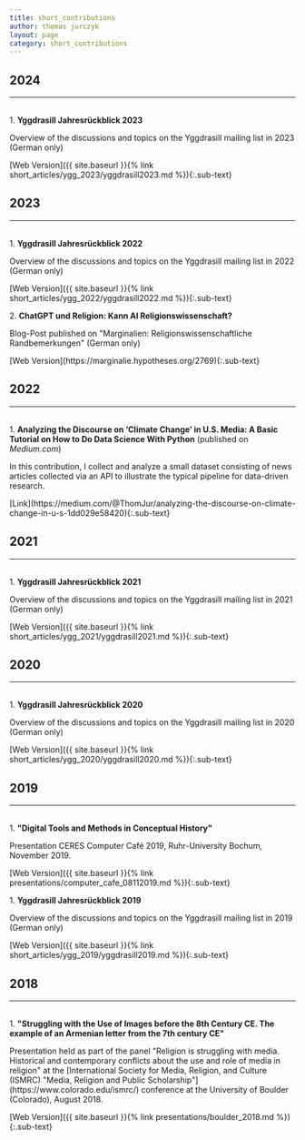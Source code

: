 ```yaml
---
title: short_contributions
author: thomas jurczyk
layout: page
category: short_contributions
---
```

## 2024
***
&nbsp;  
1\. **Yggdrasill Jahresrückblick 2023**  
<p class="sub-text"> Overview of the discussions and topics on the Yggdrasill mailing list in 2023 (German only)</p>
[Web Version]({{ site.baseurl }}{% link short_articles/ygg_2023/yggdrasill2023.md %}){:.sub-text}

## 2023
***
&nbsp;  
1\. **Yggdrasill Jahresrückblick 2022**  
<p class="sub-text"> Overview of the discussions and topics on the Yggdrasill mailing list in 2022 (German only)</p>
[Web Version]({{ site.baseurl }}{% link short_articles/ygg_2022/yggdrasill2022.md %}){:.sub-text}

2\. **ChatGPT und Religion: Kann AI Religionswissenschaft?**  
<p class="sub-text"> Blog-Post published on "Marginalien: Religionswissenschaftliche Randbemerkungen" (German only)</p>
[Web Version](https://marginalie.hypotheses.org/2769){:.sub-text}

## 2022
***
&nbsp;  
1\. **Analyzing the Discourse on ‘Climate Change’ in U.S. Media: A Basic Tutorial on How to Do Data Science With Python** (published on *Medium.com*)  
<p class="sub-text"> In this contribution, I collect and analyze a small dataset consisting of news articles collected via an API to illustrate the typical pipeline for data-driven research.</p>
[Link](https://medium.com/@ThomJur/analyzing-the-discourse-on-climate-change-in-u-s-1dd029e58420){:.sub-text}

## 2021
***
&nbsp;  
1\. **Yggdrasill Jahresrückblick 2021**  
<p class="sub-text"> Overview of the discussions and topics on the Yggdrasill mailing list in 2021 (German only)</p>
[Web Version]({{ site.baseurl }}{% link short_articles/ygg_2021/yggdrasill2021.md %}){:.sub-text}

## 2020
***
&nbsp;  
1\. **Yggdrasill Jahresrückblick 2020**  
<p class="sub-text"> Overview of the discussions and topics on the Yggdrasill mailing list in 2020 (German only)</p>
[Web Version]({{ site.baseurl }}{% link short_articles/ygg_2020/yggdrasill2020.md %}){:.sub-text}

## 2019
***
&nbsp;  
1\. **"Digital Tools and Methods in Conceptual History"**  
<p class="sub-text"> Presentation CERES Computer Café 2019, Ruhr-University Bochum, November 2019. </p>
[Web Version]({{ site.baseurl }}{% link presentations/computer_cafe_08112019.md %}){:.sub-text}

1\. **Yggdrasill Jahresrückblick 2019**  
<p class="sub-text"> Overview of the discussions and topics on the Yggdrasill mailing list in 2019 (German only)</p>
[Web Version]({{ site.baseurl }}{% link short_articles/ygg_2019/yggdrasill2019.md %}){:.sub-text}

## 2018
***
&nbsp;  
1\. **"Struggling with the Use of Images before the 8th Century CE. The example of an Armenian letter from the 7th century CE"**  
<p class="sub-text"> Presentation held as part of the panel "Religion is struggling with media. Historical and contemporary conflicts about the use and role of media in religion" at the [International Society for Media, Religion, and Culture (ISMRC) "Media, Religion and Public Scholarship"](https://www.colorado.edu/ismrc/) conference at the University of Boulder (Colorado), August 2018. </p>  
[Web Version]({{ site.baseurl }}{% link presentations/boulder_2018.md %}){:.sub-text}
